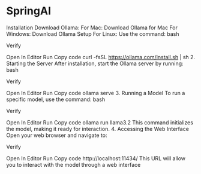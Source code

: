 # SpringAI

Installation
Download Ollama:
For Mac: Download Ollama for Mac
For Windows: Download Ollama Setup
For Linux: Use the command:
bash

Verify

Open In Editor
Run
Copy code
curl -fsSL https://ollama.com/install.sh | sh
2. Starting the Server
After installation, start the Ollama server by running:
bash

Verify

Open In Editor
Run
Copy code
ollama serve
3. Running a Model
To run a specific model, use the command:
bash

Verify

Open In Editor
Run
Copy code
ollama run llama3.2
This command initializes the model, making it ready for interaction.
4. Accessing the Web Interface
Open your web browser and navigate to:

Verify

Open In Editor
Run
Copy code
http://localhost:11434/
This URL will allow you to interact with the model through a web interface
